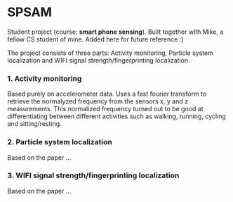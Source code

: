 # SPSAM

Student project (course: __smart phone sensing__). Built together with Mike, a fellow CS student of mine. Added here for future reference :)

The project consists of three parts: Activity monitoring, Particle system localization and WIFI signal strength/fingerprinting localization.

### 1. Activity monitoring
Based purely on accelerometer data. Uses a fast fourier transform to retrieve the normalyzed frequency from the sensors x, y and z measurements.
This normalized frequency turned out to be good at differentiating between different activities such as walking, running, cycling and sitting/resting.

### 2. Particle system localization
Based on the paper ... 

### 3. WIFI signal strength/fingerprinting localization
Based on the paper ...